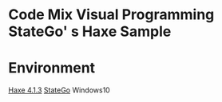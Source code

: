 # Code Mix Visual Programming StateGo' s Haxe Sample

# Environment

[Haxe 4.1.3](https://haxe.org/)
[StateGo](https://statego.programanic.com/)
Windows10


